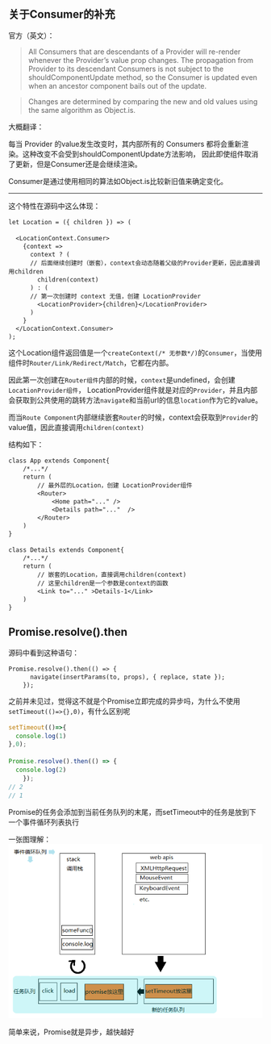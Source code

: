 ## 关于Consumer的补充

官方（英文）：
>All Consumers that are descendants of a Provider will re-render whenever the Provider’s value prop changes. 
The propagation from Provider to its descendant Consumers is not subject to the shouldComponentUpdate method, 
so the Consumer is updated even when an ancestor component bails out of the update.

>Changes are determined by comparing the new and old values using the same algorithm as Object.is.

大概翻译：

每当 Provider 的value发生改变时，其内部所有的 Consumers 都将会重新渲染。这种改变不会受到shouldComponentUpdate方法影响，
因此即使组件取消了更新，但是Consumer还是会继续渲染。

Consumer是通过使用相同的算法如Object.is比较新旧值来确定变化。

---

这个特性在源码中这么体现：
```
let Location = ({ children }) => (

  <LocationContext.Consumer>
    {context =>
      context ? (
      // 后面继续创建时（嵌套），context会动态随着父级的Provider更新，因此直接调用children
        children(context)
      ) : (
      // 第一次创建时 context 无值，创建 LocationProvider
        <LocationProvider>{children}</LocationProvider>
      )
    }
  </LocationContext.Consumer>
);
```
这个Location组件返回值是一个`createContext(/* 无参数*/)`的`Consumer`，当使用组件时`Router/Link/Redirect/Match`，它都在内部。

因此第一次创建在`Router组件`内部的时候，`context`是undefined，会创建`LocationProvider组件`，
LocationProvider组件就是对应的`Provider`，并且内部会获取到公共使用的跳转方法`navigate`和当前url的信息`location`作为它的value。

而当`Route Component`内部继续嵌套`Router`的时候，context会获取到`Provider`的value值，因此直接调用`children(context)`

结构如下：
```
class App extends Component{
    /*...*/
    return (
        // 最外层的Location，创建 LocationProvider组件
        <Router>
            <Home path="..." />
            <Details path="..."  />
        </Router>
    )
}

class Details extends Component{
    /*...*/
    return (
        // 嵌套的Location，直接调用children(context)
        // 这里children是一个参数是context的函数
        <Link to="..." >Details-1</Link>
    )
}
```
## Promise.resolve().then

源码中看到这种语句：
```
Promise.resolve().then(() => {
      navigate(insertParams(to, props), { replace, state });
    });
```
之前并未见过，觉得这不就是个Promise立即完成的异步吗，为什么不使用`setTimeout(()=>{},0)`，有什么区别呢

```js
setTimeout(()=>{
  console.log(1)
},0);

Promise.resolve().then(() => {
  console.log(2)
    });
// 2
// 1
```

Promise的任务会添加到当前任务队列的末尾，而setTimeout中的任务是放到下一个事件循环列表执行

一张图理解：
![](./img/eventloop%20and%20callbackqueue.png)

简单来说，Promise就是异步，越快越好